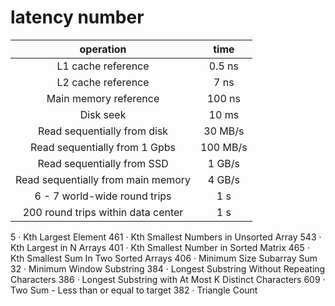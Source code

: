 # latency number

| operation                          | time     |
| :--------------------------------: | :------: |
| L1 cache reference                 | 0.5 ns   |
| L2 cache reference                 | 7 ns     |
| Main memory reference              | 100 ns   |
| Disk seek                          | 10 ms    |
| Read sequentially from disk        | 30 MB/s  |
| Read sequentially from 1 Gpbs      | 100 MB/s |
| Read sequentially from SSD         | 1 GB/s   |
| Read sequentially from main memory | 4 GB/s   |
| 6 - 7 world-wide round trips       | 1 s      |
| 200 round trips within data center | 1 s      |


5 · Kth Largest Element
461 · Kth Smallest Numbers in Unsorted Array
543 · Kth Largest in N Arrays
401 · Kth Smallest Number in Sorted Matrix
465 · Kth Smallest Sum In Two Sorted Arrays
406 · Minimum Size Subarray Sum
32 · Minimum Window Substring
384 · Longest Substring Without Repeating Characters
386 · Longest Substring with At Most K Distinct Characters
609 · Two Sum - Less than or equal to target
382 · Triangle Count



